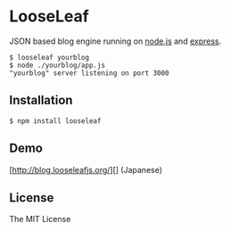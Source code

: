 # LooseLeaf

JSON based blog engine running on [node.js][] and [express][].

	$ looseleaf yourblog
	$ node ./yourblog/app.js
	"yourblog" server listening on port 3000

[node.js]: http://nodejs.org/
[express]: http://expressjs.com/

## Installation

	$ npm install looseleaf

## Demo

[http://blog.looseleafjs.org/][] (Japanese)

[http://blog.looseleafjs.org/]: http://blog.looseleafjs.org/

## License 

The MIT License

